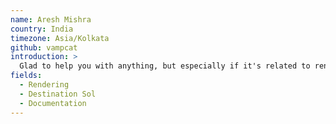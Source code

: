 ```yaml
---
name: Aresh Mishra
country: India
timezone: Asia/Kolkata
github: vampcat
introduction: >
  Glad to help you with anything, but especially if it's related to rendering or Destination Sol.
fields:
  - Rendering
  - Destination Sol
  - Documentation
---
```

